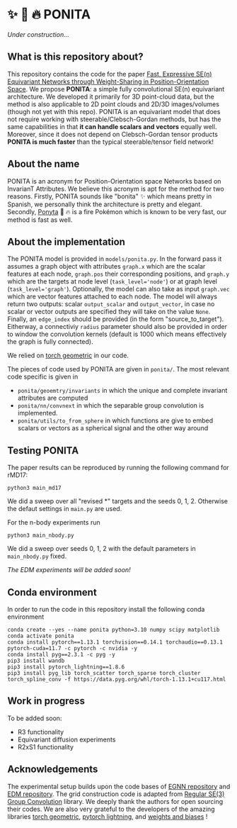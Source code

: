 # ✨ 🐴 🔥 PONITA 

*Under construction...*


## What is this repository about?
This repository contains the code for the paper [Fast, Expressive SE(n) Equivariant Networks through Weight-Sharing in Position-Orientation Space](https://arxiv.org/abs/2310.02970). We propose **PONITA**: a simple fully convolutional SE(n) equivariant architecture. We developed it primarily for 3D point-cloud data, but the method is also applicable to 2D point clouds and 2D/3D images/volumes (though not yet with this repo). PONITA is an equivariant model that does not require working with steerable/Clebsch-Gordan methods, but has the same capabilities in that __it can handle scalars and vectors__ equally well. Moreover, since it does not depend on Clebsch-Gordan tensor products __PONITA is much faster__ than the typical steerable/tensor field network!

## About the name
PONITA is an acronym for Position-Orientation space Networks based on InvarianT Attributes. We believe this acronym is apt for the method for two reasons. Firstly, PONITA sounds like "bonita" ✨ which means pretty in Spanish, we personally think the architecture is pretty and elegant. Secondly, [Ponyta](https://bulbapedia.bulbagarden.net/wiki/Ponyta_(Pok%C3%A9mon)) 🐴 🔥 is a fire Pokémon which is known to be very fast, our method is fast as well.

## About the implementation
The PONITA model is provided in ```models/ponita.py```. In the forward pass it assumes a graph object with attributes ```graph.x``` which are the scalar features at each node, ```graph.pos``` their corresponding positions, and ```graph.y``` which are the targets at node level (```task_level='node'```) or at graph level (```task_level='graph'```). Optionally, the model can also take as input ```graph.vec``` which are vector features attached to each node. The model will always return two outputs: scalar ```output_scalar``` and ```output_vector```, in case no scalar or vector outputs are specified they will take on the value ```None```. Finally, an ```edge_index``` should be provided (in the form "source_to_target"). Eitherway, a connectiviy ```radius``` parameter should also be provided in order to window the convolution kernels (default is 1000 which means effectively the graph is fully connected).

We relied on [torch geometric](https://pytorch-geometric.readthedocs.io/en/latest/index.html) in our code.

The pieces of code used by PONITA are given in ```ponita/```. The most relevant code specific is given in
* ```ponita/geoemtry/invariants``` in which the unique and complete invariant attributes are computed
* ```ponita/nn/convnext``` in which the separable group convolution is implemented.
* ```ponita/utils/to_from_sphere``` in which functions are give to embed scalars or vectors as a spherical signal and the other way around

## Testing PONITA
The paper results can be reproduced by running the following command for rMD17:

```python3 main_md17```

We did a sweep over all "revised *" targets and the seeds 0, 1, 2. Otherwise the defaut settings in ```main.py``` are used.

For the n-body experiments run

```python3 main_nbody.py```

We did a sweep over seeds 0, 1, 2 with the default parameters in ```main_nbody.py``` fixed.

_The EDM experiments will be added soon!_

## Conda environment
In order to run the code in this repository install the following conda environment
```
conda create --yes --name ponita python=3.10 numpy scipy matplotlib
conda activate ponita
conda install pytorch==1.13.1 torchvision==0.14.1 torchaudio==0.13.1 pytorch-cuda=11.7 -c pytorch -c nvidia -y
conda install pyg==2.3.1 -c pyg -y
pip3 install wandb
pip3 install pytorch_lightning==1.8.6
pip3 install pyg_lib torch_scatter torch_sparse torch_cluster torch_spline_conv -f https://data.pyg.org/whl/torch-1.13.1+cu117.html
```

## Work in progress
To be added soon:
* R3 functionality
* Equivariant diffusion experiments
* R2xS1 functionality

## Acknowledgements
The experimental setup builds upon the code bases of [EGNN repository](https://github.com/vgsatorras/egnn) and [EDM repository](https://github.com/ehoogeboom/e3_diffusion_for_molecules). The grid construction code is adapted from [Regular SE(3) Group Convolution](https://github.com/ThijsKuipers1995/gconv) library. We deeply thank the authors for open sourcing their codes. We are also very grateful to the developers of the amazing libraries [torch geometric](https://pytorch-geometric.readthedocs.io/en/latest/index.html), [pytorch lightning](https://lightning.ai/), and [weights and biases](https://https://wandb.ai/) !
